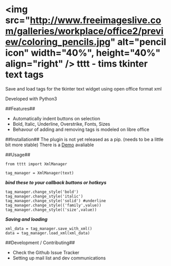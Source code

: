 <img src="http://www.freeimageslive.com/galleries/workplace/office2/preview/coloring_pencils.jpg" alt="pencil icon" width="40%", height="40%" align="right" />
tttt - tims tkinter text tags
===========

Save and load tags for the tkinter text widget using open office format xml

Developed with Python3




##Features##
* Automatically indent buttons on selection
* Bold, Italic, Underline, Overstrike, Fonts, Sizes
* Behavour of adding and removing tags is modeled on libre office

##Installation##
The plugin is not yet released as a pip. (needs to be a little bit more stable)
There is a [Demo](https://github.com/timeyyy/tttt/wiki/Demo-Code) avaliable

##Usage##

```
from tttt import XmlManager

tag_manager = XmlManager(text)
```
***bind these to your callback buttons or hotkeys***
```
tag_manager.change_style('bold') 
tag_manager.change_style('italic')
tag_manager.change_style('solid') #underline 
tag_manager.change_style(('family',value)) 
tag_manager.change_style(('size',value))
```
***Saving and loading***
```
xml_data = tag_manager.save_with_xml()
data = tag_manager.load_xml(xml_data)
```

##Development / Contributing##
* Check the Github Issue Tracker
* Setting up mail list and dev communications

